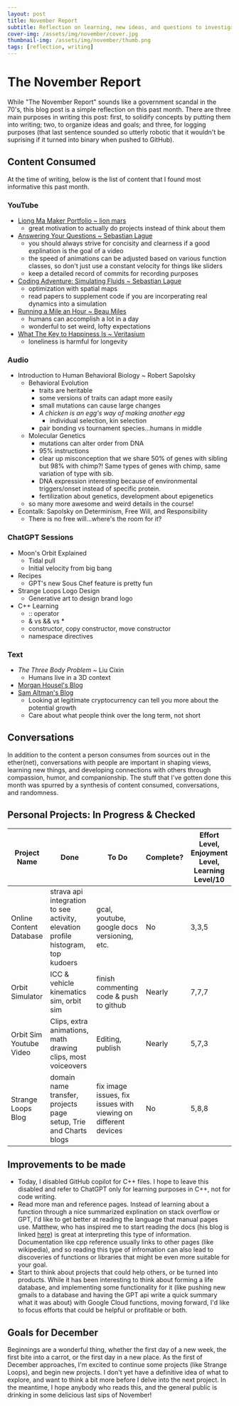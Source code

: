```yaml
---
layout: post
title: November Report
subtitle: Reflection on learning, new ideas, and questions to investigate
cover-img: /assets/img/november/cover.jpg
thumbnail-img: /assets/img/november/thumb.png
tags: [reflection, writing]
---
```


# The November Report

While "The November Report" sounds like a government scandal in the 70's, this blog post is a simple reflection on this past month. There are three main purposes in writing this post: first, to solidify concepts by putting them into writing; two, to organize ideas and goals; and three, for logging purposes (that last sentence sounded so utterly robotic that it wouldn't be suprising if it turned into binary when pushed to GitHub). 

## Content Consumed

At the time of writing, below is the list of content that I found most informative this past month.

### YouTube
- [Liong Ma Maker Portfolio ~ lion mars](https://youtu.be/EJtl-fRrP3k?si=kxAq-Y8U_T0eWLxu)
    * great motivation to actually do projects instead of think about them
- [Answering Your Questions ~ Sebastian Lague](https://www.youtube.com/watch?v=kIMHRQWorkE&t=486s)
    * you should always strive for concisity and clearness if a good explination is the goal of a video
    * the speed of animations can be adjusted based on various function classes, so don't just use a constant velocity for things like sliders
    * keep a detailed record of commits for recording purposes
- [Coding Adventure: Simulating Fluids ~ Sebastian Lague](https://youtu.be/rSKMYc1CQHE?si=c0AEbAppWA29p4OR)
    * optimization with spatial maps
    * read papers to supplement code if you are incorperating real dynamics into a simulation
- [Running a Mile an Hour ~ Beau Miles](https://youtu.be/EvT5XS7j-Dc?si=uJkuGTSlutwEjr1e)
    * humans can accomplish a lot in a day
    * wonderful to set weird, lofty expectations
- [What The Key to Happiness Is ~ Veritasium](https://youtu.be/EvT5XS7j-Dc?si=uJkuGTSlutwEjr1e)
    * loneliness is harmful for longevity

### Audio
* Introduction to Human Behavioral Biology ~ Robert Sapolsky
    * Behavioral Evolution
        * traits are heritable
        * some versions of traits can adapt more easily
        * small mutations can cause large changes
        * *A chicken is an egg's way of making another egg* 
            * individual selection, kin selection
        * pair bonding vs tournament species...humans in middle
    * Molecular Genetics
        * mutations can alter order from DNA
        * 95% instructions
        * clear up misconception that we share 50% of genes with sibling but 98% with chimp?! Same types of genes with chimp, same variation of type with sib.
        * DNA expression interesting because of environmental triggers/onset instead of specific protein.
        * fertilization about genetics, development about epigenetics
    * so many more awesome and weird details in the course!
* Econtalk: Sapolsky on Determinism, Free Will, and Responsibility 
    * There is no free will...where's the room for it?

### ChatGPT Sessions
* Moon's Orbit Explained
    * Tidal pull
    * Initial velocity from big bang
* Recipes
    * GPT's new Sous Chef feature is pretty fun
* Strange Loops Logo Design
    * Generative art to design brand logo
* C++ Learning
    * :: operator
    * & vs && vs *
    * constructor, copy constructor, move constructor
    * namespace directives

### Text
* *The Three Body Problem* ~ Liu Cixin
    * Humans live in a 3D context
* [Morgan Housel's Blog](https://collabfund.com/blog/authors/morgan/)
* [Sam Altman's Blog](https://blog.samaltman.com/)
    * Looking at legitimate cryptocurrency can tell you more about the potential growth
    * Care about what people think over the long term, not short

## Conversations
In addition to the content a person consumes from sources out in the ether(net), conversations with people are important in shaping views, learning new things, and developing connections with others through compassion, humor, and companionship. The stuff that I've gotten done this month was spurred by a synthesis of content consumed, conversations, and randomness.

## Personal Projects: In Progress & Checked
| Project Name      | Done | To Do | Complete? | Effort Level, Enjoyment Level, Learning Level/10 |
| ----------- | ----------- | ----------- | ----------- | ----------- |
| Online Content Database      | strava api integration to see activity, elevation profile histogram, top kudoers       | gcal, youtube, google docs versioning, etc.       | No       | 3,3,5       |
| Orbit Simulator      | ICC & vehicle kinematics sim, orbit sim      | finish commenting code & push to github       | Nearly       | 7,7,7       |
| Orbit Sim Youtube Video      | Clips, extra animations, math drawing clips, most voiceovers       | Editing, publish       | Nearly       | 5,7,3       |
| Strange Loops Blog      |   domain name transfer, projects page setup, Trie and Charts blogs     | fix image issues, fix issues with viewing on different devices      | No       | 5,8,8       |



## Improvements to be made
* Today, I disabled GitHub copilot for C++ files. I hope to leave this disabled and refer to ChatGPT only for learning purposes in C++, not for code writing.
* Read more man and reference pages. Instead of learning about a function through a nice summarized explination on stack overflow or GPT, I'd like to get better at reading the language that manual pages use. Matthew, who has inspired me to start reading the docs (his blog is linked [here](https://blog.matthewteta.com/)) is great at interpreting this type of information. Documentation like cpp reference usually links to other pages (like wikipedia), and so reading this type of infromation can also lead to discoveries of functions or libraries that might be even more suitable for your goal.
* Start to think about projects that could help others, or be turned into products. While it has been interesting to think about forming a life database, and implementing some functionality for it (like pushing new gmails to a database and having the GPT api write a quick summary what it was about) with Google Cloud functions, moving forward, I'd like to focus efforts that could be helpful or profitable or both.

## Goals for December
Beginnings are a wonderful thing, whether the first day of a new week, the first bite into a carrot, or the first day in a new place. As the first of December approaches, I'm excited to continue some projects (like Strange Loops), and begin new projects. I don't yet have a definitive idea of what to explore, and want to think a bit more before I delve into the next project. In the meantime, I hope anybody who reads this, and the general public is drinking in some delicious last sips of November!




